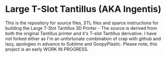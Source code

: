 Large T-Slot Tantillus (AKA Ingentis)
======================

This is the repository for source files, STL files and sparce instructions for building the Large T-Slot Tantillus 3D Printer - The source is derived from both the original Tantillus printer and it's T-slot Tantillus derivative. I have not forked either as I'm an unfortunate combination of crap with github and lazy, apologies in advance to Sublime and GoopyPlastic. Please note, this project is an early  WORK IN PROGRESS.

